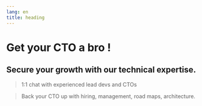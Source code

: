 ```yaml
---
lang: en
title: heading
---
```

# Get your CTO a bro !
## Secure your growth with our technical expertise.

> 1:1 chat with experienced lead devs and CTOs

> Back your CTO up with hiring, management, road maps, architecture.
